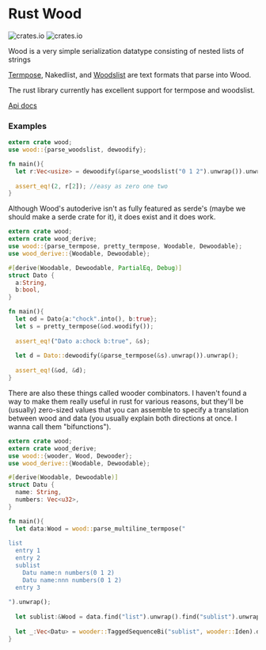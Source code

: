 # Rust Wood

![crates.io](https://img.shields.io/crates/v/wood.svg)  ![crates.io](https://img.shields.io/crates/v/wood_derive.svg)

Wood is a very simple serialization datatype consisting of nested lists of strings

[Termpose](https://github.com/makoConstruct/termpose/), Nakedlist, and [Woodslist](https://github.com/makoConstruct/termpose/blob/master/woodslist.md) are text formats that parse into Wood.

The rust library currently has excellent support for termpose and woodslist.

[Api docs](https://docs.rs/wood/0.4.0/)

### Examples

```rust
extern crate wood;
use wood::{parse_woodslist, dewoodify};

fn main(){
  let r:Vec<usize> = dewoodify(&parse_woodslist("0 1 2").unwrap()).unwrap();
  
  assert_eq!(2, r[2]); //easy as zero one two
}
```


Although Wood's autoderive isn't as fully featured as serde's (maybe we should make a serde crate for it), it does exist and it does work.

```rust
extern crate wood;
extern crate wood_derive;
use wood::{parse_termpose, pretty_termpose, Woodable, Dewoodable};
use wood_derive::{Woodable, Dewoodable};

#[derive(Woodable, Dewoodable, PartialEq, Debug)]
struct Dato {
  a:String,
  b:bool,
}

fn main(){
  let od = Dato{a:"chock".into(), b:true};
  let s = pretty_termpose(&od.woodify());
  
  assert_eq!("Dato a:chock b:true", &s);
  
  let d = Dato::dewoodify(&parse_termpose(&s).unwrap()).unwrap();
  
  assert_eq!(&od, &d);
}
```


There are also these things called wooder combinators. I haven't found a way to make them really useful in rust for various reasons, but they'll be (usually) zero-sized values that you can assemble to specify a translation between wood and data (you usually explain both directions at once. I wanna call them "bifunctions").

```rust
extern crate wood;
extern crate wood_derive;
use wood::{wooder, Wood, Dewooder};
use wood_derive::{Woodable, Dewoodable};

#[derive(Woodable, Dewoodable)]
struct Datu {
  name: String,
  numbers: Vec<u32>,
}

fn main(){
  let data:Wood = wood::parse_multiline_termpose("
  
list
  entry 1
  entry 2
  sublist
    Datu name:n numbers(0 1 2)
    Datu name:nnn numbers(0 1 2)
  entry 3
  
").unwrap();
  
  let sublist:&Wood = data.find("list").unwrap().find("sublist").unwrap();
  
  let _:Vec<Datu> = wooder::TaggedSequenceBi("sublist", wooder::Iden).dewoodify(sublist).unwrap();
}
```